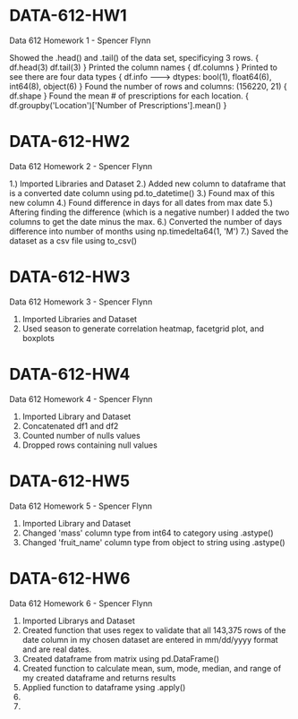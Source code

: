 # DATA-612-HW1
Data 612 Homework 1 - Spencer Flynn

Showed the .head() and .tail() of the data set, specificying 3 rows. { df.head(3) df.tail(3) }
Printed the column names { df.columns }
Printed to see there are four data types { df.info ---> dtypes: bool(1), float64(6), int64(8), object(6) }
Found the number of rows and columns: (156220, 21) { df.shape }
Found the mean # of prescriptions for each location. { df.groupby('Location')['Number of Prescriptions'].mean() }


# DATA-612-HW2
Data 612 Homework 2 - Spencer Flynn

1.) Imported Libraries and Dataset
2.) Added new column to dataframe that is a converted date column using pd.to_datetime()
3.) Found max of this new column
4.) Found difference in days for all dates from max date
5.) Aftering finding the difference (which is a negative number) I added the two columns to get the date minus the max.
6.) Converted the number of days difference into number of months using np.timedelta64(1, 'M')
7.) Saved the dataset as a csv file using to_csv()

# DATA-612-HW3
Data 612 Homework 3 - Spencer Flynn

1) Imported Libraries and Dataset
2) Used season to generate correlation heatmap, facetgrid plot, and boxplots


# DATA-612-HW4
Data 612 Homework 4 - Spencer Flynn

1) Imported Library and Dataset
2) Concatenated df1 and df2
3) Counted number of nulls values
4) Dropped rows containing null values

# DATA-612-HW5
Data 612 Homework 5 - Spencer Flynn
1) Imported Library and Dataset
2) Changed 'mass' column type from int64 to category using .astype()
3) Changed 'fruit_name' column type from object to string using .astype()

# DATA-612-HW6
Data 612 Homework 6 - Spencer Flynn
1) Imported Librarys and Dataset
2) Created function that uses regex to validate that all 143,375 rows of the date column in my chosen dataset are entered in mm/dd/yyyy format and are real dates.
3) Created dataframe from matrix using pd.DataFrame()
4) Created function to calculate mean, sum, mode, median, and range of my created dataframe and returns results
5) Applied function to dataframe ysing .apply()
6) 
7) 
